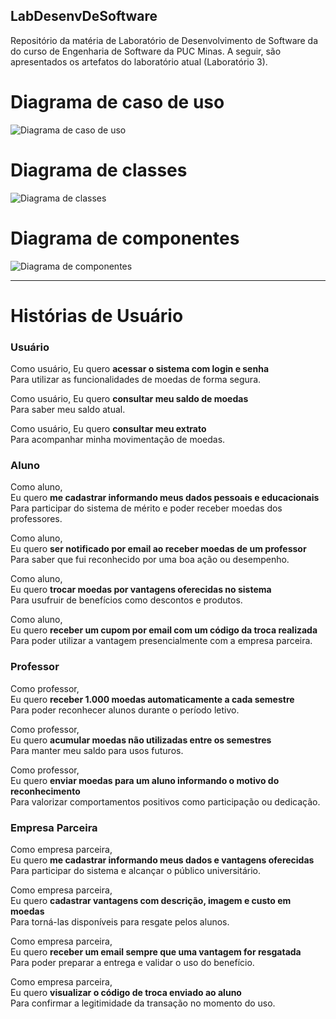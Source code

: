 ## LabDesenvDeSoftware
Repositório da matéria de Laboratório de Desenvolvimento de Software da do curso de Engenharia de Software da PUC Minas. 
A seguir, são apresentados os artefatos do laboratório atual (Laboratório 3).

# Diagrama de caso de uso
![Diagrama de caso de uso]()

# Diagrama de classes
![Diagrama de classes]()

<!--# Diagrama de pacotes
![Diagrama de pacotes]()-->

# Diagrama de componentes
![Diagrama de componentes]()

<!--# Diagrama de implantação
![Diagrama de implantação]()-->

---

# Histórias de Usuário

### Usuário 

Como usuário, 
Eu quero **acessar o sistema com login e senha**  
Para utilizar as funcionalidades de moedas de forma segura.

Como usuário, 
Eu quero **consultar meu saldo de moedas**  
Para saber meu saldo atual. 

Como usuário,
Eu quero **consultar meu extrato**  
Para acompanhar minha movimentação de moedas.

### Aluno 

Como aluno,  
Eu quero **me cadastrar informando meus dados pessoais e educacionais**  
Para participar do sistema de mérito e poder receber moedas dos professores.

Como aluno,  
Eu quero **ser notificado por email ao receber moedas de um professor**  
Para saber que fui reconhecido por uma boa ação ou desempenho.

Como aluno,  
Eu quero **trocar moedas por vantagens oferecidas no sistema**  
Para usufruir de benefícios como descontos e produtos.

Como aluno,  
Eu quero **receber um cupom por email com um código da troca realizada**  
Para poder utilizar a vantagem presencialmente com a empresa parceira.

### Professor 

Como professor,  
Eu quero **receber 1.000 moedas automaticamente a cada semestre**  
Para poder reconhecer alunos durante o período letivo.

Como professor,  
Eu quero **acumular moedas não utilizadas entre os semestres**  
Para manter meu saldo para usos futuros.

Como professor,  
Eu quero **enviar moedas para um aluno informando o motivo do reconhecimento**  
Para valorizar comportamentos positivos como participação ou dedicação.

### Empresa Parceira 

Como empresa parceira,  
Eu quero **me cadastrar informando meus dados e vantagens oferecidas**  
Para participar do sistema e alcançar o público universitário.

Como empresa parceira,  
Eu quero **cadastrar vantagens com descrição, imagem e custo em moedas**  
Para torná-las disponíveis para resgate pelos alunos.

Como empresa parceira,  
Eu quero **receber um email sempre que uma vantagem for resgatada**  
Para poder preparar a entrega e validar o uso do benefício.

Como empresa parceira,  
Eu quero **visualizar o código de troca enviado ao aluno**  
Para confirmar a legitimidade da transação no momento do uso.
